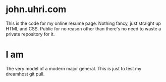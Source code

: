 # john.uhri.com

This is the code for my online resume page. Nothing fancy, just straight up HTML and CSS. Public for no reason other than there's no need to waste a private repository for it.


# I am
The very model of a modern major general. This is just to test my dreamhost git pull.
